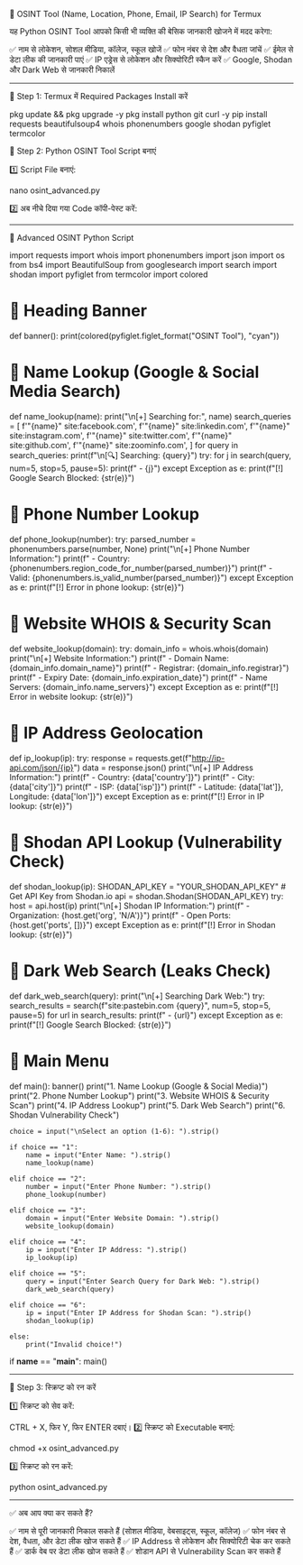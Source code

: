 🚀 OSINT Tool (Name, Location, Phone, Email, IP Search) for Termux

यह Python OSINT Tool आपको किसी भी व्यक्ति की बेसिक जानकारी खोजने में मदद करेगा:

✅ नाम से लोकेशन, सोशल मीडिया, कॉलेज, स्कूल खोजें
✅ फोन नंबर से देश और वैधता जांचें
✅ ईमेल से डेटा लीक की जानकारी पाएं
✅ IP एड्रेस से लोकेशन और सिक्योरिटी स्कैन करें
✅ Google, Shodan और Dark Web से जानकारी निकालें


---

📌 Step 1: Termux में Required Packages Install करें

pkg update && pkg upgrade -y
pkg install python git curl -y
pip install requests beautifulsoup4 whois phonenumbers google shodan pyfiglet termcolor




📌 Step 2: Python OSINT Tool Script बनाएं

1️⃣ Script File बनाएं:

nano osint_advanced.py

2️⃣ अब नीचे दिया गया Code कॉपी-पेस्ट करें:


---

🎯 Advanced OSINT Python Script

import requests
import whois
import phonenumbers
import json
import os
from bs4 import BeautifulSoup
from googlesearch import search
import shodan
import pyfiglet
from termcolor import colored

# 🔹 Heading Banner
def banner():
    print(colored(pyfiglet.figlet_format("OSINT Tool"), "cyan"))

# 🔹 Name Lookup (Google & Social Media Search)
def name_lookup(name):
    print("\n[+] Searching for:", name)
    search_queries = [
        f'"{name}" site:facebook.com',
        f'"{name}" site:linkedin.com',
        f'"{name}" site:instagram.com',
        f'"{name}" site:twitter.com',
        f'"{name}" site:github.com',
        f'"{name}" site:zoominfo.com',
    ]
    for query in search_queries:
        print(f"\n[🔍] Searching: {query}")
        try:
            for j in search(query, num=5, stop=5, pause=5):
                print(f"  - {j}")
        except Exception as e:
            print(f"[!] Google Search Blocked: {str(e)}")

# 🔹 Phone Number Lookup
def phone_lookup(number):
    try:
        parsed_number = phonenumbers.parse(number, None)
        print("\n[+] Phone Number Information:")
        print(f"  - Country: {phonenumbers.region_code_for_number(parsed_number)}")
        print(f"  - Valid: {phonenumbers.is_valid_number(parsed_number)}")
    except Exception as e:
        print(f"[!] Error in phone lookup: {str(e)}")

# 🔹 Website WHOIS & Security Scan
def website_lookup(domain):
    try:
        domain_info = whois.whois(domain)
        print("\n[+] Website Information:")
        print(f"  - Domain Name: {domain_info.domain_name}")
        print(f"  - Registrar: {domain_info.registrar}")
        print(f"  - Expiry Date: {domain_info.expiration_date}")
        print(f"  - Name Servers: {domain_info.name_servers}")
    except Exception as e:
        print(f"[!] Error in website lookup: {str(e)}")

# 🔹 IP Address Geolocation
def ip_lookup(ip):
    try:
        response = requests.get(f"http://ip-api.com/json/{ip}")
        data = response.json()
        print("\n[+] IP Address Information:")
        print(f"  - Country: {data['country']}")
        print(f"  - City: {data['city']}")
        print(f"  - ISP: {data['isp']}")
        print(f"  - Latitude: {data['lat']}, Longitude: {data['lon']}")
    except Exception as e:
        print(f"[!] Error in IP lookup: {str(e)}")

# 🔹 Shodan API Lookup (Vulnerability Check)
def shodan_lookup(ip):
    SHODAN_API_KEY = "YOUR_SHODAN_API_KEY"  # Get API Key from Shodan.io
    api = shodan.Shodan(SHODAN_API_KEY)
    try:
        host = api.host(ip)
        print("\n[+] Shodan IP Information:")
        print(f"  - Organization: {host.get('org', 'N/A')}")
        print(f"  - Open Ports: {host.get('ports', [])}")
    except Exception as e:
        print(f"[!] Error in Shodan lookup: {str(e)}")

# 🔹 Dark Web Search (Leaks Check)
def dark_web_search(query):
    print("\n[+] Searching Dark Web:")
    try:
        search_results = search(f"site:pastebin.com {query}", num=5, stop=5, pause=5)
        for url in search_results:
            print(f"  - {url}")
    except Exception as e:
        print(f"[!] Google Search Blocked: {str(e)}")

# 🔹 Main Menu
def main():
    banner()
    print("1. Name Lookup (Google & Social Media)")
    print("2. Phone Number Lookup")
    print("3. Website WHOIS & Security Scan")
    print("4. IP Address Lookup")
    print("5. Dark Web Search")
    print("6. Shodan Vulnerability Check")

    choice = input("\nSelect an option (1-6): ").strip()

    if choice == "1":
        name = input("Enter Name: ").strip()
        name_lookup(name)

    elif choice == "2":
        number = input("Enter Phone Number: ").strip()
        phone_lookup(number)

    elif choice == "3":
        domain = input("Enter Website Domain: ").strip()
        website_lookup(domain)

    elif choice == "4":
        ip = input("Enter IP Address: ").strip()
        ip_lookup(ip)

    elif choice == "5":
        query = input("Enter Search Query for Dark Web: ").strip()
        dark_web_search(query)

    elif choice == "6":
        ip = input("Enter IP Address for Shodan Scan: ").strip()
        shodan_lookup(ip)

    else:
        print("Invalid choice!")

if __name__ == "__main__":
    main()


---

📌 Step 3: स्क्रिप्ट को रन करें

1️⃣ स्क्रिप्ट को सेव करें:

CTRL + X, फिर Y, फिर ENTER दबाएं।
2️⃣ स्क्रिप्ट को Executable बनाएं:


chmod +x osint_advanced.py

3️⃣ स्क्रिप्ट को रन करें:

python osint_advanced.py


---

✅ अब आप क्या कर सकते हैं?

✅ नाम से पूरी जानकारी निकाल सकते हैं (सोशल मीडिया, वेबसाइट्स, स्कूल, कॉलेज)
✅ फोन नंबर से देश, वैधता, और डेटा लीक खोज सकते हैं
✅ IP Address से लोकेशन और सिक्योरिटी चेक कर सकते हैं
✅ डार्क वेब पर डेटा लीक खोज सकते हैं
✅ शोडान API से Vulnerability Scan कर सकते हैं

